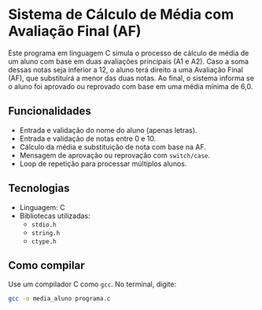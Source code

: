 # Sistema de Cálculo de Média com Avaliação Final (AF)

Este programa em linguagem C simula o processo de cálculo de média de um aluno com base em duas avaliações principais (A1 e A2). Caso a soma dessas notas seja inferior a 12, o aluno terá direito a uma Avaliação Final (AF), que substituirá a menor das duas notas. Ao final, o sistema informa se o aluno foi aprovado ou reprovado com base em uma média mínima de 6,0.

## Funcionalidades

- Entrada e validação do nome do aluno (apenas letras).
- Entrada e validação de notas entre 0 e 10.
- Cálculo da média e substituição de nota com base na AF.
- Mensagem de aprovação ou reprovação com `switch/case`.
- Loop de repetição para processar múltiplos alunos.

## Tecnologias

- Linguagem: C
- Bibliotecas utilizadas:
  - `stdio.h`
  - `string.h`
  - `ctype.h`

## Como compilar

Use um compilador C como `gcc`. No terminal, digite:

```bash
gcc -o media_aluno programa.c

